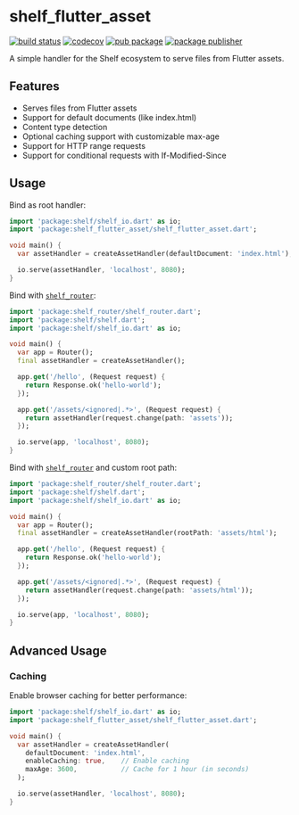 # shelf_flutter_asset

[![build status](https://github.com/r8/shelf_flutter_asset/workflows/tests/badge.svg)](https://github.com/r8/shelf_flutter_asset/actions)
[![codecov](https://codecov.io/gh/r8/shelf_flutter_asset/branch/main/graph/badge.svg?token=DXWQ52MGBI)](https://codecov.io/gh/r8/shelf_flutter_asset)
[![pub package](https://img.shields.io/pub/v/shelf_flutter_asset.svg)](https://pub.dev/packages/shelf_flutter_asset)
[![package publisher](https://img.shields.io/pub/publisher/shelf_flutter_asset.svg)](https://pub.dev/packages/shelf_flutter_asset/publisher)

A simple handler for the Shelf ecosystem to serve files from Flutter assets.

## Features

- Serves files from Flutter assets
- Support for default documents (like index.html)
- Content type detection
- Optional caching support with customizable max-age
- Support for HTTP range requests
- Support for conditional requests with If-Modified-Since

## Usage

Bind as root handler:

```dart
import 'package:shelf/shelf_io.dart' as io;
import 'package:shelf_flutter_asset/shelf_flutter_asset.dart';

void main() {
  var assetHandler = createAssetHandler(defaultDocument: 'index.html');

  io.serve(assetHandler, 'localhost', 8080);
}
```

Bind with [`shelf_router`](https://pub.dev/packages/shelf_router):

```dart
import 'package:shelf_router/shelf_router.dart';
import 'package:shelf/shelf.dart';
import 'package:shelf/shelf_io.dart' as io;

void main() {
  var app = Router();
  final assetHandler = createAssetHandler();

  app.get('/hello', (Request request) {
    return Response.ok('hello-world');
  });

  app.get('/assets/<ignored|.*>', (Request request) {
    return assetHandler(request.change(path: 'assets'));
  });

  io.serve(app, 'localhost', 8080);
}
```

Bind with [`shelf_router`](https://pub.dev/packages/shelf_router) and custom root path:

```dart
import 'package:shelf_router/shelf_router.dart';
import 'package:shelf/shelf.dart';
import 'package:shelf/shelf_io.dart' as io;

void main() {
  var app = Router();
  final assetHandler = createAssetHandler(rootPath: 'assets/html');

  app.get('/hello', (Request request) {
    return Response.ok('hello-world');
  });

  app.get('/assets/<ignored|.*>', (Request request) {
    return assetHandler(request.change(path: 'assets/html'));
  });

  io.serve(app, 'localhost', 8080);
}
```

## Advanced Usage

### Caching

Enable browser caching for better performance:

```dart
import 'package:shelf/shelf_io.dart' as io;
import 'package:shelf_flutter_asset/shelf_flutter_asset.dart';

void main() {
  var assetHandler = createAssetHandler(
    defaultDocument: 'index.html',
    enableCaching: true,    // Enable caching
    maxAge: 3600,           // Cache for 1 hour (in seconds)
  );

  io.serve(assetHandler, 'localhost', 8080);
}
```
